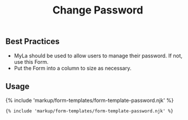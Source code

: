 ﻿---
title: Change Password
summary: The Change Password Form allows the user to manage their password.
tags: form-templates
layout: docs/guide
eleventyNavigation:
  key: Change Password
  parent: Form Templates
  order: 2
  excerpt: The Change Password Form allows the user to manage their password.
  img: /img/illustrations/illus-change-password.svg
---

## Best Practices

- MyLa should be used to allow users to manage their password. If not, use this Form.
- Put the Form into a column to size as necessary.

## Usage

{% include 'markup/form-templates/form-template-password.njk' %}

```html
{% include 'markup/form-templates/form-template-password.njk' %}
```
